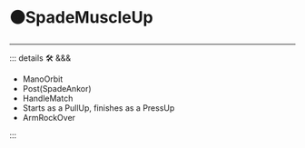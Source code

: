 # 🟠<mooves>SpadeMuscleUp</mooves>

---

<!-- =================================================== -->
<!-- =================================================== -->
<!-- =================================================== -->
<!-- =================================================== -->
<!-- =================================================== -->
::: details 🛠 <dev>&&&</dev>

- ManoOrbit
- Post(SpadeAnkor)
- HandleMatch
- Starts as a PullUp, finishes as a PressUp
- ArmRockOver

:::
